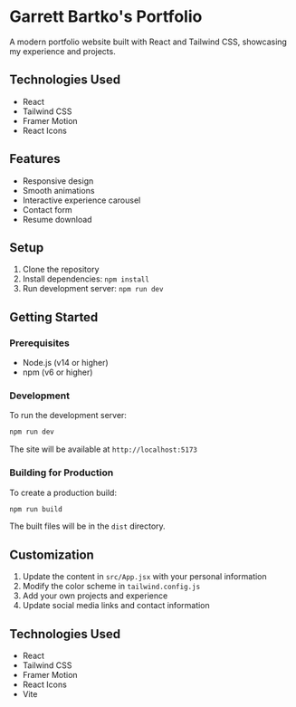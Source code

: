 # Garrett Bartko's Portfolio

A modern portfolio website built with React and Tailwind CSS, showcasing my experience and projects.

## Technologies Used
- React
- Tailwind CSS
- Framer Motion
- React Icons

## Features
- Responsive design
- Smooth animations
- Interactive experience carousel
- Contact form
- Resume download

## Setup
1. Clone the repository
2. Install dependencies: `npm install`
3. Run development server: `npm run dev`

## Getting Started

### Prerequisites

- Node.js (v14 or higher)
- npm (v6 or higher)

### Development

To run the development server:

```bash
npm run dev
```

The site will be available at `http://localhost:5173`

### Building for Production

To create a production build:

```bash
npm run build
```

The built files will be in the `dist` directory.

## Customization

1. Update the content in `src/App.jsx` with your personal information
2. Modify the color scheme in `tailwind.config.js`
3. Add your own projects and experience
4. Update social media links and contact information

## Technologies Used

- React
- Tailwind CSS
- Framer Motion
- React Icons
- Vite 